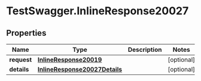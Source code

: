 # TestSwagger.InlineResponse20027

## Properties

Name | Type | Description | Notes
------------ | ------------- | ------------- | -------------
**request** | [**InlineResponse20019**](InlineResponse20019.md) |  | [optional] 
**details** | [**InlineResponse20027Details**](InlineResponse20027Details.md) |  | [optional] 


